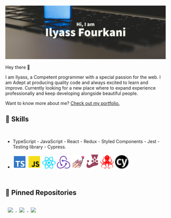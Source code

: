 [![Ilyass's GitHub Banner](./imgsAndSvgs/Ilyass.png)](https://github.com/Ilyass-shw)

Hey there 👋

I am Ilyass, a Competent programmer with a special passion for the web. I am Adept at producing quality code and always excited to learn
and improve. Currently looking for a new place where to expand experience professionally and keep developing alongside
beautiful people.

Want to know more about me? [Check out my portfolio.](https://ilyassf.netlify.app)
<br>

## 💼 Skills
<br>

- TypeScript - JavaScript - React -  Redux -  Styled Components - Jest -  Testing library - Cypress.

- <img src="./imgsAndSvgs/file-type-typescript-official.svg" width='42px'/>  <img src="./imgsAndSvgs/file-type-js-official.svg" width='42px'/> <img src="./imgsAndSvgs/react.svg" width='42px'/> <img src="./imgsAndSvgs/redux.svg" width='42px'/> <img src="./imgsAndSvgs/file-type-styled.svg" width='42px'/> <img src="./imgsAndSvgs/jest.svg" width='42px'/>  <img src="./imgsAndSvgs/testinglibrary.svg" width='42px'/> <img src="./imgsAndSvgs/cypress%20(5).svg" width='42px'/> 


<br>

## 📌 Pinned Repositories

<a href="https://github.com/Ilyass-shw/Shw-shop">
  <img align="center" style="margin:1rem 0.5rem" src="https://github-readme-stats.vercel.app/api/pin/?username=Ilyass-shw&repo=Shw-shop&theme=midnight-purple&show_icons=true" />
</a>
<a href="https://github.com/Ilyass-shw/Portfolio">
  <img align="center" style="margin:1rem 0.5rem" src="https://github-readme-stats.vercel.app/api/pin/?username=Ilyass-shw&repo=Portfolio&theme=midnight-purple&show_icons=true" />
</a>
<a href="https://github.com/Ilyass-shw/Youddit">
  <img align="center" style="margin:1rem 0.5rem" src="https://github-readme-stats.vercel.app/api/pin/?username=Ilyass-shw&repo=Youddit&theme=midnight-purple&show_icons=true" />
</a>
<br>
